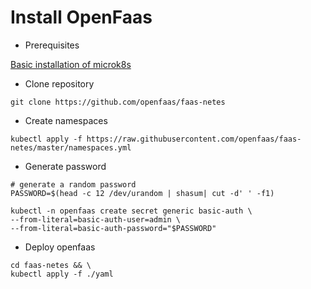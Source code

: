 # Install OpenFaas
- Prerequisites

[Basic installation of microk8s](../../Microk8s.md)

- Clone repository

```shell
git clone https://github.com/openfaas/faas-netes
```

- Create namespaces

```shell
kubectl apply -f https://raw.githubusercontent.com/openfaas/faas-netes/master/namespaces.yml
```

- Generate password

```shell
# generate a random password
PASSWORD=$(head -c 12 /dev/urandom | shasum| cut -d' ' -f1)

kubectl -n openfaas create secret generic basic-auth \
--from-literal=basic-auth-user=admin \
--from-literal=basic-auth-password="$PASSWORD"
```

- Deploy openfaas

```shell
cd faas-netes && \
kubectl apply -f ./yaml
```
